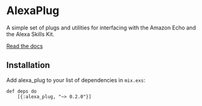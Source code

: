 # AlexaPlug

A simple set of plugs and utilities for interfacing with the Amazon
Echo and the Alexa Skills Kit.

[Read the docs](http://hexdocs.pm/alexa_plug/0.2.0/api-reference.html)

## Installation

Add alexa_plug to your list of dependencies in `mix.exs`:

    def deps do
        [{:alexa_plug, "~> 0.2.0"}]
